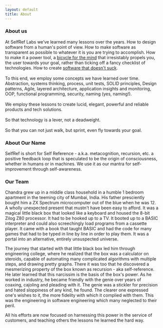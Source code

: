 ```yaml
---
layout: default
title: About
---
```


### About us
At SelfRef Labs we’ve learned many lessons over the years.
How to design software from a human's point of view. How to make software as transparent as possible to whatever it is you are trying to accomplish. How to make it a power tool, a [bicycle for the mind](https://www.brainpickings.org/2011/12/21/steve-jobs-bicycle-for-the-mind-1990/) that irresistably propels you, the user towards your goal, rather than ticking off a fancy checklist of technologies. How to create [software that doesn't suck](https://corecursive.com/software-that-doesnt-suck-with-jim-blandy/).
<br/>
<br/>
To this end, we employ some concepts we have learned over time.
Abstraction, systems thinking, process, unit tests, SOLID principles, Design patterns, Agile, layered architecture, application insights and monitoring, OOP, functional programming, security, naming (yes, naming!).
<br/>
<br/>
We employ these lessons to create lucid, elegant, powerful and reliable products and tech solutions.
<br/>
<br/>
So that technology is a lever, not a deadweight.
<br/>
<br/>
So that you can not just walk, but sprint, even fly towards your goal.

### About Our Name
SelfRef is short for Self Reference - a.k.a. metacognition, recursion, etc. a positive feedback loop that is speculated to be the origin of consciousness, whether in humans or in machines. 
We use it as our mantra for self-improvement through self-awareness.
 
### Our Team
Chandra grew up in a middle class household in a humble 1 bedroom apartment in the teeming city of Mumbai, India. His father presciently bought him a ZX Spectrum microcomputer out of the blue when he was 12. A wholly unexpected present that mustn't have been easy to afford. It was a magical little black box that looked like a keyboard and housed the 8-bit Zilog Z80 processor. It had to be hooked up to a TV. It booted up to a BASIC interpreter and could also screechingly load programs from a cassette player. It came with a book that taught BASIC and had the code for many games that had to be typed in line by line in order to play them. It was a portal into an alternative, entirely unsuspected  universe. 

The journey that started with that little black box led him through engineering college, where he realized that the box was a calculator on steroids, capable of automating many complicated algorithms with multiple steps, and drawing pretty graphs. There it was too that he discovered a mesmerizing property of the box known as recursion - aka self-reference. He later learned that this narcissim is the basis of the box's power. As he worked in industry, he became friendly with the genie over years of coaxing, cajoling and pleading with it. The genie was a stickler for precision and hated sloppiness of any kind, he found. The clearer one expressed one's wishes to it, the more fidelity with which it complied with them. This was the engineering in software engineering which many neglected to their peril. 

All his efforts are now focused on harnessing this power in the service of customers, and teaching others the lessons he learned the hard way.            

